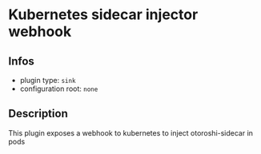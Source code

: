 
# Kubernetes sidecar injector webhook

## Infos

* plugin type: `sink`
* configuration root: ``none``

## Description

This plugin exposes a webhook to kubernetes to inject otoroshi-sidecar in pods






